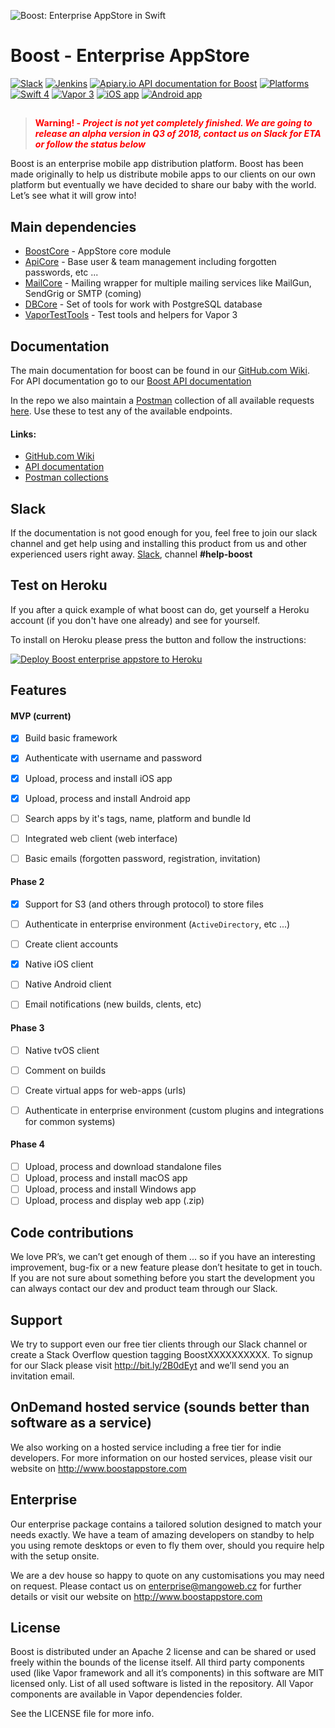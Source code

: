 ![Boost: Enterprise AppStore in Swift](https://github.com/LiveUI/Boost/raw/master/Other/Images/header.jpg)

# Boost - Enterprise AppStore

[![Slack](https://img.shields.io/badge/join-slack-745EAF.svg?style=flat)](http://bit.ly/2B0dEyt)
[![Jenkins](https://ci.liveui.io/job/LiveUI/job/Boost/job/master/badge/icon)](https://ci.liveui.io/job/LiveUI/job/Boost/)
[![Apiary.io API documentation for Boost](https://img.shields.io/badge/docs-API-02BFF4.svg?style=flat)](https://boost.docs.apiary.io)
[![Platforms](https://img.shields.io/badge/platforms-macOS%2010.13%20|%20Ubuntu%2016.04%20LTS-ff0000.svg?style=flat)](https://github.com/LiveUI/Boost)
[![Swift 4](https://img.shields.io/badge/swift-4.1-orange.svg?style=flat)](http://swift.org)
[![Vapor 3](https://img.shields.io/badge/vapor-3.0-blue.svg?style=flat)](https://vapor.codes)
[![iOS app](https://img.shields.io/badge/app-iOS-blue.svg?style=flat)](https://github.com/LiveUI/Boost-iOS/)
[![Android app](https://img.shields.io/badge/app-Android-green.svg?style=flat)](https://github.com/LiveUI/Boost-Android/)

##

> <b style="color:red;">Warning! - *Project is not yet completely finished. We are going to release an alpha version in Q3 of 2018, contact us on Slack for ETA or follow the status below*</b>

Boost is an enterprise mobile app distribution platform. Boost has been made originally to help us distribute mobile apps to our clients on our own platform but eventually we have decided to share our baby with the world. Let’s see what it will grow into!

## Main dependencies

* [BoostCore](https://github.com/LiveUI/BoostCore/) - AppStore core module
* [ApiCore](https://github.com/LiveUI/ApiCore/) - Base user & team management including forgotten passwords, etc ...
* [MailCore](https://github.com/LiveUI/MailCore/) - Mailing wrapper for multiple mailing services like MailGun, SendGrig or SMTP (coming)
* [DBCore](https://github.com/LiveUI/DbCore/) - Set of tools for work with PostgreSQL database
* [VaporTestTools](https://github.com/LiveUI/VaporTestTools) - Test tools and helpers for Vapor 3

## Documentation

The main documentation for boost can be found in our [GitHub.com Wiki](https://github.com/LiveUI/Boost/wiki). For API documentation go to our [Boost API documentation](https://boost.docs.apiary.io)

In the repo we also maintain a [Postman](https://www.getpostman.com) collection of all available requests [here](https://github.com/LiveUI/Boost/tree/master/Other/Postman). Use these to test any of the available endpoints.

#### Links:
* [GitHub.com Wiki](https://github.com/LiveUI/Boost/wiki)
* [API documentation](https://boost.docs.apiary.io)
* [Postman collections](https://github.com/LiveUI/Boost/tree/master/Other/Postman)

## Slack

If the documentation is not good enough for you, feel free to join our slack channel and get help using and installing this product from us and other experienced users right away. [Slack](http://bit.ly/2B0dEyt), channel <b>#help-boost</b>

## Test on Heroku

If you after a quick example of what boost can do, get yourself a Heroku account (if you don't have one already) and see for yourself.

To install on Heroku please press the button and follow the instructions:

[![Deploy Boost enterprise appstore to Heroku](https://camo.githubusercontent.com/c0824806f5221ebb7d25e559568582dd39dd1170/68747470733a2f2f7777772e6865726f6b7563646e2e636f6d2f6465706c6f792f627574746f6e2e706e67)](https://heroku.com/deploy?template=https://github.com/LiveUI/Boost)

## Features

#### MVP (current)
- [x] Build basic framework
- [x] Authenticate with username and password
- [x] Upload, process and install iOS app
- [x] Upload, process and install Android app
- [ ] Search apps by it's tags, name, platform and bundle Id
- [ ] Integrated web client (web interface)
- [ ] Basic emails (forgotten password, registration, invitation)


#### Phase 2
- [x] Support for S3 (and others through protocol) to store files
- [ ] Authenticate in enterprise environment (`ActiveDirectory`, etc ...)
- [ ] Create client accounts
- [x] Native iOS client
- [ ] Native Android client
- [ ] Email notifications (new builds, clents, etc)


#### Phase 3
- [ ] Native tvOS client
- [ ] Comment on builds
- [ ] Create virtual apps for web-apps (urls)
- [ ] Authenticate in enterprise environment (custom plugins and integrations for common systems)


#### Phase 4
- [ ] Upload, process and download standalone files
- [ ] Upload, process and install macOS app
- [ ] Upload, process and install Windows app
- [ ] Upload, process and display web app (.zip)

## Code contributions

We love PR’s, we can’t get enough of them ... so if you have an interesting improvement, bug-fix or a new feature please don’t hesitate to get in touch. If you are not sure about something before you start the development you can always contact our dev and product team through our Slack.

## Support

We try to support even our free tier clients through our Slack channel or create a Stack Overflow question tagging BoostXXXXXXXXXX.
To signup for our Slack please visit http://bit.ly/2B0dEyt and we’ll send you an invitation email.

## OnDemand hosted service (sounds better than software as a service)

We also working on a hosted service including a free tier for indie developers. For more information on our hosted services, please visit our website on http://www.boostappstore.com

## Enterprise

Our enterprise package contains a tailored solution designed to match your needs exactly. We have a team of amazing developers on standby to help you using remote desktops or even to fly them over, should you require help with the setup onsite.

We are a dev house so happy to quote on any customisations you may need on request. Please contact us on enterprise@mangoweb.cz for further details or visit our website on http://www.boostappstore.com

## License

Boost is distributed under an Apache 2 license and can be shared or used freely within the bounds of the license itself.
All third party components used (like Vapor framework and all it’s components) in this software are MIT licensed only.
List of all used software is listed in the repository. All Vapor components are available in Vapor dependencies folder.

See the LICENSE file for more info.



